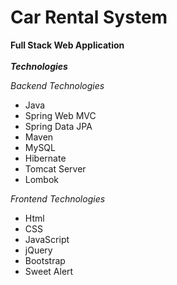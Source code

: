 # Car Rental System

**Full Stack Web Application**
<br>
<br>
***Technologies***

*Backend Technologies*

* Java
* Spring Web MVC
* Spring Data JPA
* Maven
* MySQL
* Hibernate
* Tomcat Server
* Lombok

*Frontend Technologies*

* Html
* CSS
* JavaScript
* jQuery
* Bootstrap
* Sweet Alert

